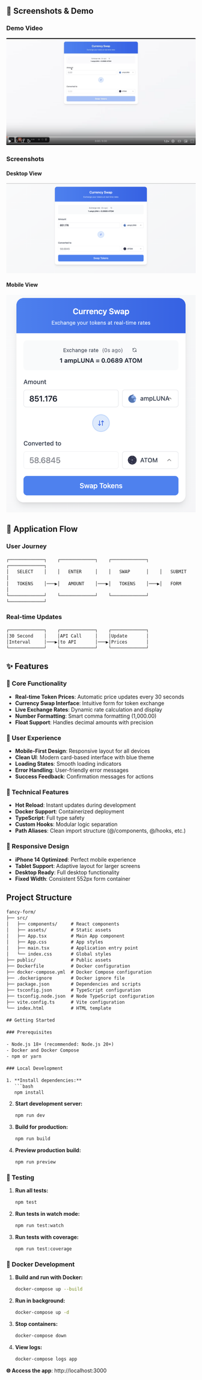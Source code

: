 ## 📸 Screenshots & Demo

### Demo Video
[![Watch Demo Video](screenshots/pic-thumbnail.png)](https://www.loom.com/share/8528fffe13bf40e2b8be004e247a9dd0?sid=37806596-d10e-44ba-804d-d3ab20d3be65)

### Screenshots

#### Desktop View
![Desktop Picture](screenshots/pic-desktop.png)

#### Mobile View  
![Mobile Picture](screenshots/pic-mobile.png)

## 🔄 Application Flow

### User Journey
```
┌─────────────┐    ┌─────────────┐    ┌─────────────┐    ┌─────────────┐
│   SELECT    │    │   ENTER     │    │   SWAP      │    │   SUBMIT    │
│   TOKENS    │───▶│   AMOUNT    │───▶│   TOKENS    │───▶│   FORM      │
└─────────────┘    └─────────────┘    └─────────────┘    └─────────────┘
```

### Real-time Updates
```
┌─────────────┐    ┌─────────────┐    ┌─────────────┐
│30 Second    │    │API Call     │    │Update       │
│Interval     │───▶│to API       │───▶│Prices       │
└─────────────┘    └─────────────┘    └─────────────┘
```

## ✨ Features

### 🎯 Core Functionality
- **Real-time Token Prices**: Automatic price updates every 30 seconds
- **Currency Swap Interface**: Intuitive form for token exchange
- **Live Exchange Rates**: Dynamic rate calculation and display
- **Number Formatting**: Smart comma formatting (1,000.00)
- **Float Support**: Handles decimal amounts with precision

### 🎨 User Experience
- **Mobile-First Design**: Responsive layout for all devices
- **Clean UI**: Modern card-based interface with blue theme
- **Loading States**: Smooth loading indicators
- **Error Handling**: User-friendly error messages
- **Success Feedback**: Confirmation messages for actions

### 🔧 Technical Features
- **Hot Reload**: Instant updates during development
- **Docker Support**: Containerized deployment
- **TypeScript**: Full type safety
- **Custom Hooks**: Modular logic separation
- **Path Aliases**: Clean import structure (@/components, @/hooks, etc.)

### 📱 Responsive Design
- **iPhone 14 Optimized**: Perfect mobile experience
- **Tablet Support**: Adaptive layout for larger screens
- **Desktop Ready**: Full desktop functionality
- **Fixed Width**: Consistent 552px form container

## Project Structure

```
fancy-form/
├── src/
│   ├── components/     # React components
│   ├── assets/         # Static assets
│   ├── App.tsx         # Main App component
│   ├── App.css         # App styles
│   ├── main.tsx        # Application entry point
│   └── index.css       # Global styles
├── public/             # Public assets
├── Dockerfile          # Docker configuration
├── docker-compose.yml  # Docker Compose configuration
├── .dockerignore       # Docker ignore file
├── package.json        # Dependencies and scripts
├── tsconfig.json       # TypeScript configuration
├── tsconfig.node.json  # Node TypeScript configuration
├── vite.config.ts      # Vite configuration
└── index.html          # HTML template

## Getting Started

### Prerequisites

- Node.js 18+ (recommended: Node.js 20+)
- Docker and Docker Compose
- npm or yarn

### Local Development

1. **Install dependencies:**
   ```bash
   npm install
   ```

2. **Start development server:**
   ```bash
   npm run dev
   ```

3. **Build for production:**
   ```bash
   npm run build
   ```

4. **Preview production build:**
   ```bash
   npm run preview
   ```

### 🧪 Testing

1. **Run all tests:**
   ```bash
   npm test
   ```

2. **Run tests in watch mode:**
   ```bash
   npm run test:watch
   ```

3. **Run tests with coverage:**
   ```bash
   npm run test:coverage
   ```


### 🐳 Docker Development

1. **Build and run with Docker:**
   ```bash
   docker-compose up --build
   ```

2. **Run in background:**
   ```bash
   docker-compose up -d
   ```

3. **Stop containers:**
   ```bash
   docker-compose down
   ```

4. **View logs:**
   ```bash
   docker-compose logs app
   ```

**🌐 Access the app**: http://localhost:3000

